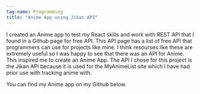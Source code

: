 ```yaml
---
tag-name: Programming
title: "Anime App using Jikan API"
---
```


I created an Anime app to test my React skills and work with REST API that I found in a Github page for free API. This API page has a list of free API that programmers can use for projects like mine. I think resourses like these are extremely useful so I was happy to see that there was an API for Anime. This inspired me to create an  Anime App. The API I chose for this project is the Jikan API because it is used for the MyAnimeList site which I have had prior use with tracking anime with.

You can find my Anime app on my Github below.
